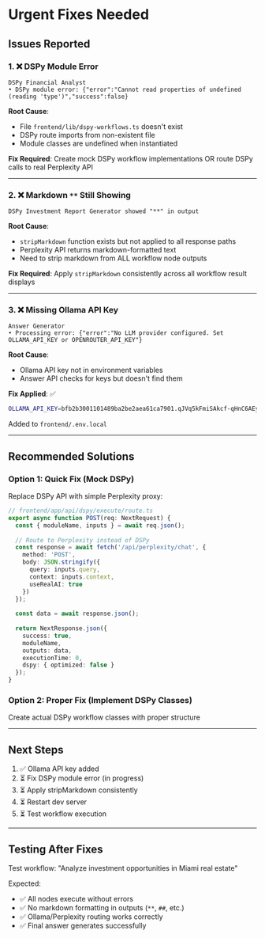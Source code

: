 # Urgent Fixes Needed

## Issues Reported

### 1. ❌ DSPy Module Error
```
DSPy Financial Analyst
• DSPy module error: {"error":"Cannot read properties of undefined (reading 'type')","success":false}
```

**Root Cause**: 
- File `frontend/lib/dspy-workflows.ts` doesn't exist
- DSPy route imports from non-existent file
- Module classes are undefined when instantiated

**Fix Required**:
Create mock DSPy workflow implementations OR route DSPy calls to real Perplexity API

---

### 2. ❌ Markdown `**` Still Showing
```
DSPy Investment Report Generator showed "**" in output
```

**Root Cause**:
- `stripMarkdown` function exists but not applied to all response paths
- Perplexity API returns markdown-formatted text
- Need to strip markdown from ALL workflow node outputs

**Fix Required**:
Apply `stripMarkdown` consistently across all workflow result displays

---

### 3. ❌ Missing Ollama API Key
```
Answer Generator
• Processing error: {"error":"No LLM provider configured. Set OLLAMA_API_KEY or OPENROUTER_API_KEY"}
```

**Root Cause**:
- Ollama API key not in environment variables
- Answer API checks for keys but doesn't find them

**Fix Applied**: ✅
```bash
OLLAMA_API_KEY=bfb2b3001101489ba2be2aea61ca7901.qJVq5kFmiSAkcf-qHnC6AEy9
```
Added to `frontend/.env.local`

---

## Recommended Solutions

### Option 1: Quick Fix (Mock DSPy)
Replace DSPy API with simple Perplexity proxy:
```typescript
// frontend/app/api/dspy/execute/route.ts
export async function POST(req: NextRequest) {
  const { moduleName, inputs } = await req.json();
  
  // Route to Perplexity instead of DSPy
  const response = await fetch('/api/perplexity/chat', {
    method: 'POST',
    body: JSON.stringify({
      query: inputs.query,
      context: inputs.context,
      useRealAI: true
    })
  });
  
  const data = await response.json();
  
  return NextResponse.json({
    success: true,
    moduleName,
    outputs: data,
    executionTime: 0,
    dspy: { optimized: false }
  });
}
```

### Option 2: Proper Fix (Implement DSPy Classes)
Create actual DSPy workflow classes with proper structure

---

## Next Steps

1. ✅ Ollama API key added
2. ⏳ Fix DSPy module error (in progress)
3. ⏳ Apply stripMarkdown consistently
4. ⏳ Restart dev server
5. ⏳ Test workflow execution

---

## Testing After Fixes

Test workflow: "Analyze investment opportunities in Miami real estate"

Expected:
- ✅ All nodes execute without errors
- ✅ No markdown formatting in outputs (`**`, `##`, etc.)
- ✅ Ollama/Perplexity routing works correctly
- ✅ Final answer generates successfully

